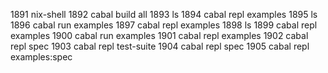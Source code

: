  1891  nix-shell
 1892  cabal build all
 1893  ls
 1894  cabal repl examples
 1895  ls
 1896  cabal run examples
 1897  cabal repl examples
 1898  ls
 1899  cabal repl examples
 1900  cabal run examples
 1901  cabal repl examples
 1902  cabal repl spec
 1903  cabal repl test-suite
 1904  cabal repl spec
 1905  cabal repl examples:spec
